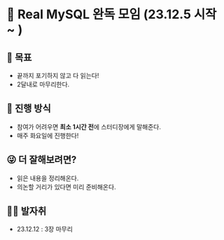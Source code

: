 # 📕 Real MySQL 완독 모임 (23.12.5 시작 ~ )
## 🎯 목표
 - 끝까지 포기하지 않고 다 읽는다!
 - 2달내로 마무리한다.

## 🙋 진행 방식
 - 참여가 어려우면 **최소 1시간 전**에 스터디장에게 말해준다.
 - 매주 화요일에 진행한다!

## 😜 더 잘해보려면?
 - 읽은 내용을 정리해온다.
 - 의논할 거리가 있다면 미리 준비해온다.

## 🏃‍♂️ 발자취
- 23.12.12 : 3장 마무리
